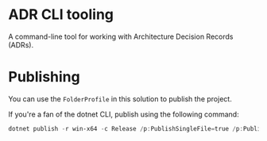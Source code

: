 # ADR CLI tooling

A command-line tool for working with Architecture Decision Records (ADRs).

# Publishing

You can use the `FolderProfile` in this solution to publish the project.

If you're a fan of the dotnet CLI, publish using the following command:

```powershell
dotnet publish -r win-x64 -c Release /p:PublishSingleFile=true /p:PublishTrimmed=true
```